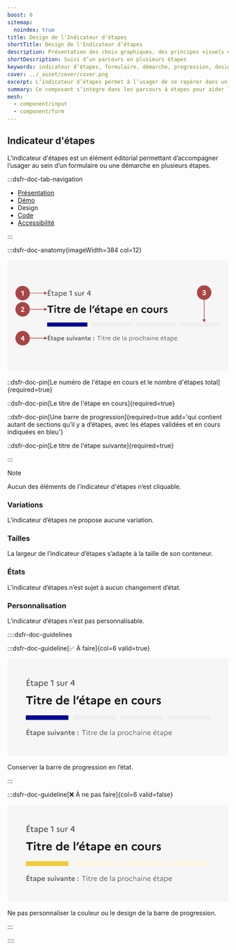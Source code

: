 ```yaml
---
boost: 0
sitemap:
  noindex: true
title: Design de l'Indicateur d'étapes
shortTitle: Design de l'Indicateur d’étapes
description: Présentation des choix graphiques, des principes visuels et des variantes disponibles du composant Indicateur d’étapes.
shortDescription: Suivi d’un parcours en plusieurs étapes
keywords: indicateur d’étapes, formulaire, démarche, progression, design système, DSFR, navigation, accessibilité
cover: ../_asset/cover/cover.png
excerpt: L’indicateur d’étapes permet à l’usager de se repérer dans un processus linéaire, en affichant la position actuelle dans le parcours ainsi que les étapes restantes.
summary: Ce composant s’intègre dans les parcours à étapes pour aider l’usager à visualiser son avancée. Il affiche une barre de progression, un titre explicite pour chaque étape et un repère numérique. Il ne permet pas de navigation directe entre les étapes mais accompagne visuellement l’usager du début à la fin du formulaire. Sa structure est fixe, sans personnalisation, pour garantir une expérience uniforme et accessible.
mesh:
  - component/input
  - component/form
---
```


## Indicateur d'étapes

L’indicateur d'étapes est un élément éditorial permettant d’accompagner l’usager au sein d’un formulaire ou une démarche en plusieurs étapes.

:::dsfr-doc-tab-navigation

- [Présentation](../index.md)
- [Démo](../demo/index.md)
- Design
- [Code](../code/index.md)
- [Accessibilité](../accessibility/index.md)

:::

:::dsfr-doc-anatomy{imageWidth=384 col=12}

![Anatomie du bouton](../_asset/anatomy/anatomy-1.png)

::dsfr-doc-pin[Le numéro de l'étape en cours et le nombre d'étapes total]{required=true}

::dsfr-doc-pin[Le titre de l'étape en cours]{required=true}

::dsfr-doc-pin[Une barre de progression]{required=true add='qui contient autant de sections qu’il y a d’étapes, avec les étapes validées et en cours indiquées en bleu'}

::dsfr-doc-pin[Le titre de l'étape suivante]{required=true}

:::

> [!NOTE]
> Aucun des éléments de l’indicateur d'étapes n’est cliquable.

### Variations

L’indicateur d’étapes ne propose aucune variation.

### Tailles

La largeur de l’indicateur d’étapes s’adapte à la taille de son conteneur.

### États

L’indicateur d’étapes n’est sujet à aucun changement d’état.

### Personnalisation

L’indicateur d’étapes n’est pas personnalisable.

::::dsfr-doc-guidelines

:::dsfr-doc-guideline[✅ À faire]{col=6 valid=true}

![](../_asset/custom/do-1.png)

Conserver la barre de progression en l’état.

:::

:::dsfr-doc-guideline[❌ À ne pas faire]{col=6 valid=false}

![](../_asset/custom/dont-1.png)

Ne pas personnaliser la couleur ou le design de la barre de progression.

:::

::::
